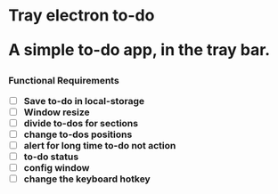 <h1> Tray electron to-do

A simple to-do app, in the tray bar.

<h3>Functional Requirements

- [ ] Save to-do in local-storage
- [ ] Window resize
- [ ] divide to-dos for sections
- [ ] change to-dos positions
- [ ] alert for long time to-do not action
- [ ] to-do status
- [ ] config window
- [ ] change the keyboard hotkey
